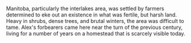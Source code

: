 Manitoba, particularly the interlakes area, was settled by farmers determined to eke out an existence in what was fertile, but harsh land. Heavy in shrubs, dense trees, and brutal winters, the area was difficult to tame. Alex's forbearers came here near the turn of the previous century, living for a number of years on a homestead that is scarcely visible today. 